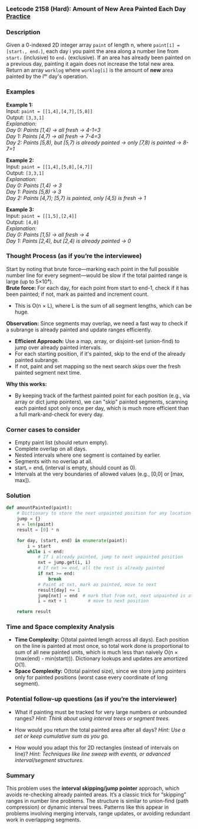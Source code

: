 ### Leetcode 2158 (Hard): Amount of New Area Painted Each Day [Practice](https://leetcode.com/problems/amount-of-new-area-painted-each-day)

### Description  
Given a 0-indexed 2D integer array `paint` of length n, where `paint[i] = [startᵢ, endᵢ]`, each day i you paint the area along a number line from `startᵢ` (inclusive) to `endᵢ` (exclusive). If an area has already been painted on a previous day, painting it again does not increase the total new area. Return an array `worklog` where `worklog[i]` is the amount of **new** area painted by the iᵗʰ day's operation.

### Examples  

**Example 1:**  
Input: `paint = [[1,4],[4,7],[5,8]]`  
Output: `[3,3,1]`  
*Explanation:  
Day 0: Paints [1,4) → all fresh → 4-1=3  
Day 1: Paints [4,7) → all fresh → 7-4=3  
Day 2: Paints [5,8), but [5,7) is already painted → only [7,8) is painted → 8-7=1*  

**Example 2:**  
Input: `paint = [[1,4],[5,8],[4,7]]`  
Output: `[3,3,1]`  
*Explanation:  
Day 0: Paints [1,4) → 3  
Day 1: Paints [5,8) → 3  
Day 2: Paints [4,7); [5,7) is painted, only [4,5) is fresh → 1*  

**Example 3:**  
Input: `paint = [[1,5],[2,4]]`  
Output: `[4,0]`  
*Explanation:  
Day 0: Paints [1,5) → all fresh → 4  
Day 1: Paints [2,4), but [2,4) is already painted → 0*

### Thought Process (as if you’re the interviewee)  

Start by noting that brute force—marking each point in the full possible number line for every segment—would be slow if the total painted range is large (up to 5×10⁴).  
**Brute force:** For each day, for each point from start to end-1, check if it has been painted; if not, mark as painted and increment count.  
- This is O(n × L), where L is the sum of all segment lengths, which can be huge.

**Observation:** Since segments may overlap, we need a fast way to check if a subrange is already painted and update ranges efficiently.  
- **Efficient Approach:** Use a map, array, or disjoint-set (union-find) to jump over already painted intervals.  
- For each starting position, if it's painted, skip to the end of the already painted subrange.  
- If not, paint and set mapping so the next search skips over the fresh painted segment next time.

**Why this works:**  
- By keeping track of the farthest painted point for each position (e.g., via array or dict jump pointers), we can "skip" painted segments, scanning each painted spot only once per day, which is much more efficient than a full mark-and-check for every day.

### Corner cases to consider  
- Empty paint list (should return empty).
- Complete overlap on all days.
- Nested intervals where one segment is contained by earlier.
- Segments with no overlap at all.
- startᵢ = endᵢ (interval is empty, should count as 0).
- Intervals at the very boundaries of allowed values (e.g., [0,0] or [max, max]).

### Solution

```python
def amountPainted(paint):
    # Dictionary to store the next unpainted position for any location
    jump = {}
    n = len(paint)
    result = [0] * n

    for day, (start, end) in enumerate(paint):
        i = start
        while i < end:
            # If i already painted, jump to next unpainted position
            nxt = jump.get(i, i)
            # If nxt >= end, all the rest is already painted
            if nxt >= end:
                break
            # Paint at nxt, mark as painted, move to next
            result[day] += 1
            jump[nxt] = end  # mark that from nxt, next unpainted is at least end
            i = nxt + 1        # move to next position

    return result
```

### Time and Space complexity Analysis  

- **Time Complexity:** O(total painted length across all days). Each position on the line is painted at most once, so total work done is proportional to sum of all new painted units, which is much less than naively O(n × (max(end) - min(start))). Dictionary lookups and updates are amortized O(1).
- **Space Complexity:** O(total painted size), since we store jump pointers only for painted positions (worst case every coordinate of long segment).

### Potential follow-up questions (as if you’re the interviewer)  

- What if painting must be tracked for very large numbers or unbounded ranges?
  *Hint: Think about using interval trees or segment trees.*

- How would you return the total painted area after all days?
  *Hint: Use a set or keep cumulative sum as you go.*

- How would you adapt this for 2D rectangles (instead of intervals on line)?
  *Hint: Techniques like line sweep with events, or advanced interval/segment structures.*

### Summary  
This problem uses the **interval skipping/jump pointer** approach, which avoids re-checking already painted areas. It’s a classic trick for “skipping” ranges in number line problems. The structure is similar to union-find (path compression) or dynamic interval trees. Patterns like this appear in problems involving merging intervals, range updates, or avoiding redundant work in overlapping segments.
